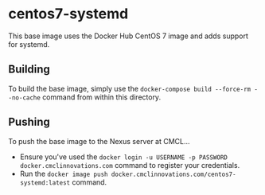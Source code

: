 # centos7-systemd

This base image uses the Docker Hub CentOS 7 image and adds support for systemd.

## Building

To build the base image, simply use the `docker-compose build --force-rm --no-cache` command from within this directory.

## Pushing

To push the base image to the Nexus server at CMCL...

* Ensure you've used the `docker login -u USERNAME -p PASSWORD docker.cmclinnovations.com` command to register your credentials.
* Run the `docker image push docker.cmclinnovations.com/centos7-systemd:latest` command.
